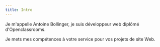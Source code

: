 ```yaml
--- 
title: Intro
---
```


Je m'appelle Antoine Bollinger, je suis développeur web diplômé d'Openclassrooms. 

Je mets mes compétences à votre service pour vos projets de site Web.